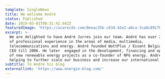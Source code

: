 ```yaml
---
template: SingleNews
title: We welcome André
status: Published
date: 2019-03-01T08:31:42.642Z
featuredImage: 'https://ucarecdn.com/0eeac25b-c63d-42e2-a0ca-3ca8c8917b10/-/preview/'
excerpt: >-
  We are delighted to have André Jurres join our team. André has over 29 years
  of professional experience in the areas of media, multimedia,
  telecommunications and energy. André founded WattPlus / Essent Belgium and was
  CEO till 2006. He later  engaged in the development, financing and operation
  of new renewable energy projects as a co-founder of NPG energy. André will be
  helping to further scale our business and increase our international coverage.
subtitle: To André his blog
externallink: 'https://www.energie-blog.com/'
---
```


